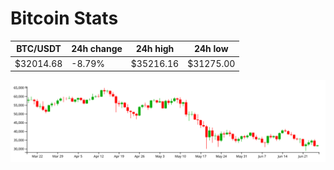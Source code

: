 # Bitcoin Stats

BTC/USDT|24h change|24h high|24h low|
|---|---|---|---|
|$32014.68|-8.79%|$35216.16|$31275.00|

<img src="./chart.svg">
